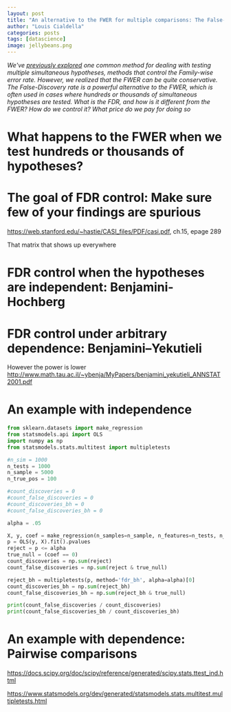 ```yaml
---
layout: post
title: "An alternative to the FWER for multiple comparisons: The False-Discovery Rate"
author: "Louis Cialdella"
categories: posts
tags: [datascience]
image: jellybeans.png
---
```


*We've [previously explored](https://lmc2179.github.io/posts/fwer.html) one common method for dealing with testing multiple simultaneous hypotheses, methods that control the Family-wise error rate. However, we realized that the FWER can be quite conservative. The False-Discovery rate is a powerful alternative to the FWER, which is often used in cases where hundreds or thousands of simultaneous hypotheses are tested. What is the FDR, and how is it different from the FWER? How do we control it? What price do we pay for doing so*

# What happens to the FWER when we test hundreds or thousands of hypotheses?

# The goal of FDR control: Make sure few of your findings are spurious

https://web.stanford.edu/~hastie/CASI_files/PDF/casi.pdf, ch.15, epage 289

That matrix that shows up everywhere

# FDR control when the hypotheses are independent: Benjamini-Hochberg

# FDR control under arbitrary dependence: Benjamini–Yekutieli

However the power is lower
http://www.math.tau.ac.il/~ybenja/MyPapers/benjamini_yekutieli_ANNSTAT2001.pdf

# An example with independence

```python
from sklearn.datasets import make_regression
from statsmodels.api import OLS
import numpy as np
from statsmodels.stats.multitest import multipletests

#n_sim = 1000
n_tests = 1000
n_sample = 5000
n_true_pos = 100

#count_discoveries = 0
#count_false_discoveries = 0
#count_discoveries_bh = 0
#count_false_discoveries_bh = 0

alpha = .05

X, y, coef = make_regression(n_samples=n_sample, n_features=n_tests, n_informative=n_true_pos, bias=0, coef=True, noise=1)
p = OLS(y, X).fit().pvalues
reject = p <= alpha
true_null = (coef == 0)
count_discoveries = np.sum(reject)
count_false_discoveries = np.sum(reject & true_null)

reject_bh = multipletests(p, method='fdr_bh', alpha=alpha)[0]
count_discoveries_bh = np.sum(reject_bh)
count_false_discoveries_bh = np.sum(reject_bh & true_null)

print(count_false_discoveries / count_discoveries)
print(count_false_discoveries_bh / count_discoveries_bh)
```

# An example with dependence: Pairwise comparisons

https://docs.scipy.org/doc/scipy/reference/generated/scipy.stats.ttest_ind.html

https://www.statsmodels.org/dev/generated/statsmodels.stats.multitest.multipletests.html
